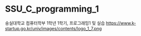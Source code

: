 # SSU_C_programming_1
숭실대학교 컴퓨터학부 1학년 1학기, 프로그래밍1 및 실습
https://www.k-startup.go.kr/univ/images/contents/logo_1_7.png
